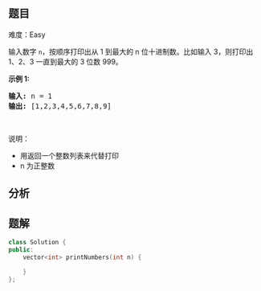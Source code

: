 
## 题目
难度：Easy
<p>输入数字 <code>n</code>，按顺序打印出从 1 到最大的 n 位十进制数。比如输入 3，则打印出 1、2、3 一直到最大的 3 位数 999。</p>

<p><strong>示例 1:</strong></p>

<pre><strong>输入:</strong> n = 1
<strong>输出:</strong> [1,2,3,4,5,6,7,8,9]
</pre>

<p>&nbsp;</p>

<p>说明：</p>

<ul>
	<li>用返回一个整数列表来代替打印</li>
	<li>n 为正整数</li>
</ul>

## 分析

## 题解
```cpp
class Solution {
public:
    vector<int> printNumbers(int n) {

    }
};
```